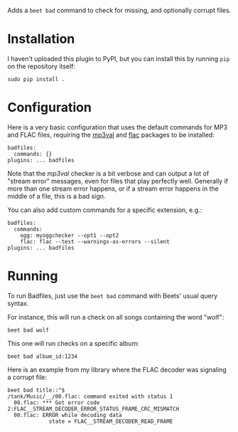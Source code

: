 Adds a `beet bad` command to check for missing, and optionally corrupt files.

# Installation

I haven't uploaded this plugin to PyPI, but you can install this by running
`pip` on the repository itself:

    sudo pip install .

# Configuration

Here is a very basic configuration that uses the default commands for MP3 and
FLAC files, requiring the [mp3val](http://mp3val.sourceforge.net/) and
[flac](https://xiph.org/flac/) packages to be installed:

    badfiles:
      commands: {}
    plugins: ... badfiles

Note that the *mp3val* checker is a bit verbose and can output a lot of "stream
error" messages, even for files that play perfectly well. Generally if more
than one stream error happens, or if a stream error happens in the middle of a
file, this is a bad sign.

You can also add custom commands for a specific extension, e.g.:

    badfiles:
      commands:
        ogg: myoggchecker --opt1 --opt2
        flac: flac --test --warnings-as-errors --silent
    plugins: ... badfiles

# Running

To run Badfiles, just use the `beet bad` command with Beets' usual query syntax.

For instance, this will run a check on all songs containing the word "wolf":

    beet bad wolf

This one will run checks on a specific album:

    beet bad album_id:1234

Here is an example from my library where the FLAC decoder was signaling a
corrupt file:

    beet bad title::^$
    /tank/Music/__/00.flac: command exited with status 1
      00.flac: *** Got error code 2:FLAC__STREAM_DECODER_ERROR_STATUS_FRAME_CRC_MISMATCH
      00.flac: ERROR while decoding data
                 state = FLAC__STREAM_DECODER_READ_FRAME
